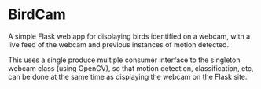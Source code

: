 # BirdCam

A simple Flask web app for displaying birds identified on a webcam, with a live feed of the webcam and previous instances of motion detected.

This uses a single produce multiple consumer interface to the singleton webcam class (using OpenCV), so that motion detection, classification, etc, can be done at the same time as displaying the webcam on the Flask site.
